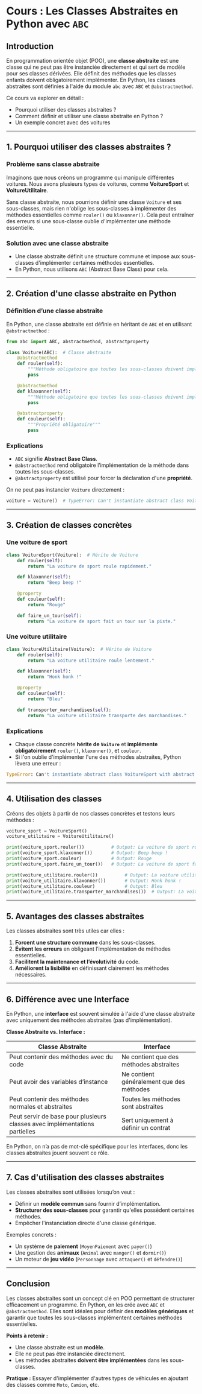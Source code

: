 # **Cours : Les Classes Abstraites en Python avec `ABC`**

## **Introduction**
En programmation orientée objet (POO), une **classe abstraite** est une classe qui ne peut pas être instanciée directement et qui sert de modèle pour ses classes dérivées. Elle définit des méthodes que les classes enfants doivent obligatoirement implémenter. En Python, les classes abstraites sont définies à l'aide du module `abc` avec `ABC` et `@abstractmethod`.

Ce cours va explorer en détail :
- Pourquoi utiliser des classes abstraites ?
- Comment définir et utiliser une classe abstraite en Python ?
- Un exemple concret avec des voitures

---

## **1. Pourquoi utiliser des classes abstraites ?**

### **Problème sans classe abstraite**
Imaginons que nous créons un programme qui manipule différentes voitures. Nous avons plusieurs types de voitures, comme **VoitureSport** et **VoitureUtilitaire**.

Sans classe abstraite, nous pourrions définir une classe `Voiture` et ses sous-classes, mais rien n'oblige les sous-classes à implémenter des méthodes essentielles comme `rouler()` ou `klaxonner()`. Cela peut entraîner des erreurs si une sous-classe oublie d'implémenter une méthode essentielle.

### **Solution avec une classe abstraite**
- Une classe abstraite définit une structure commune et impose aux sous-classes d'implémenter certaines méthodes essentielles.
- En Python, nous utilisons `ABC` (Abstract Base Class) pour cela.

---

## **2. Création d'une classe abstraite en Python**

### **Définition d’une classe abstraite**
En Python, une classe abstraite est définie en héritant de `ABC` et en utilisant `@abstractmethod` :

```python
from abc import ABC, abstractmethod, abstractproperty

class Voiture(ABC):  # Classe abstraite
    @abstractmethod
    def rouler(self):
        """Méthode obligatoire que toutes les sous-classes doivent implémenter"""
        pass

    @abstractmethod
    def klaxonner(self):
        """Méthode obligatoire que toutes les sous-classes doivent implémenter"""
        pass

    @abstractproperty
    def couleur(self):
        """Propriété obligatoire"""
        pass
```

### **Explications**
- `ABC` signifie **Abstract Base Class**.
- `@abstractmethod` rend obligatoire l’implémentation de la méthode dans toutes les sous-classes.
- `@abstractproperty` est utilisé pour forcer la déclaration d'une **propriété**.

On ne peut pas instancier `Voiture` directement :

```python
voiture = Voiture()  # TypeError: Can't instantiate abstract class Voiture
```

---

## **3. Création de classes concrètes**

### **Une voiture de sport**
```python
class VoitureSport(Voiture):  # Hérite de Voiture
    def rouler(self):
        return "La voiture de sport roule rapidement."

    def klaxonner(self):
        return "Beep beep !"

    @property
    def couleur(self):
        return "Rouge"

    def faire_un_tour(self):
        return "La voiture de sport fait un tour sur la piste."
```

### **Une voiture utilitaire**
```python
class VoitureUtilitaire(Voiture):  # Hérite de Voiture
    def rouler(self):
        return "La voiture utilitaire roule lentement."

    def klaxonner(self):
        return "Honk honk !"

    @property
    def couleur(self):
        return "Bleu"

    def transporter_marchandises(self):
        return "La voiture utilitaire transporte des marchandises."
```

### **Explications**
- Chaque classe concrète **hérite de `Voiture`** et **implémente obligatoirement** `rouler()`, `klaxonner()`, et `couleur`.
- Si l'on oublie d'implémenter l'une des méthodes abstraites, Python lèvera une erreur :

```python
TypeError: Can't instantiate abstract class VoitureSport with abstract methods ...
```

---

## **4. Utilisation des classes**

Créons des objets à partir de nos classes concrètes et testons leurs méthodes :

```python
voiture_sport = VoitureSport()
voiture_utilitaire = VoitureUtilitaire()

print(voiture_sport.rouler())          # Output: La voiture de sport roule rapidement.
print(voiture_sport.klaxonner())       # Output: Beep beep !
print(voiture_sport.couleur)           # Output: Rouge
print(voiture_sport.faire_un_tour())   # Output: La voiture de sport fait un tour sur la piste.

print(voiture_utilitaire.rouler())          # Output: La voiture utilitaire roule lentement.
print(voiture_utilitaire.klaxonner())       # Output: Honk honk !
print(voiture_utilitaire.couleur)           # Output: Bleu
print(voiture_utilitaire.transporter_marchandises())  # Output: La voiture utilitaire transporte des marchandises.
```

---

## **5. Avantages des classes abstraites**
Les classes abstraites sont très utiles car elles :
1. **Forcent une structure commune** dans les sous-classes.
2. **Évitent les erreurs** en obligeant l’implémentation de méthodes essentielles.
3. **Facilitent la maintenance et l’évolutivité** du code.
4. **Améliorent la lisibilité** en définissant clairement les méthodes nécessaires.

---

## **6. Différence avec une Interface**
En Python, une **interface** est souvent simulée à l'aide d'une classe abstraite avec uniquement des méthodes abstraites (pas d'implémentation).

**Classe Abstraite vs. Interface :**

| Classe Abstraite | Interface |
|--------------------|------------|
| Peut contenir des méthodes avec du code | Ne contient que des méthodes abstraites |
| Peut avoir des variables d’instance | Ne contient généralement que des méthodes |
| Peut contenir des méthodes normales et abstraites | Toutes les méthodes sont abstraites |
| Peut servir de base pour plusieurs classes avec implémentations partielles | Sert uniquement à définir un contrat |

En Python, on n’a pas de mot-clé spécifique pour les interfaces, donc les classes abstraites jouent souvent ce rôle.

---

## **7. Cas d'utilisation des classes abstraites**
Les classes abstraites sont utilisées lorsqu’on veut :
- Définir un **modèle commun** sans fournir d’implémentation.
- **Structurer des sous-classes** pour garantir qu'elles possèdent certaines méthodes.
- Empêcher l'instanciation directe d'une classe générique.

Exemples concrets :
- Un système de **paiement** (`MoyenPaiement` avec `payer()`)
- Une gestion des **animaux** (`Animal` avec `manger()` et `dormir()`)
- Un moteur de **jeu vidéo** (`Personnage` avec `attaquer()` et `défendre()`)

---

## **Conclusion**
Les classes abstraites sont un concept clé en POO permettant de structurer efficacement un programme. En Python, on les crée avec `ABC` et `@abstractmethod`. Elles sont idéales pour définir des **modèles génériques** et garantir que toutes les sous-classes implémentent certaines méthodes essentielles.

**Points à retenir :**  
- Une classe abstraite est un **modèle**.  
- Elle ne peut pas être instanciée directement.  
- Les méthodes abstraites **doivent être implémentées** dans les sous-classes.  

**Pratique :** Essayer d'implémenter d'autres types de véhicules en ajoutant des classes comme `Moto`, `Camion`, etc.
